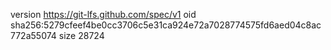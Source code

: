 version https://git-lfs.github.com/spec/v1
oid sha256:5279cfeef4be0cc3706c5e31ca924e72a7028774575fd6aed04c8ac772a55074
size 28724
